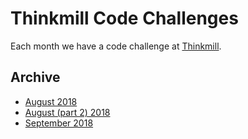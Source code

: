 Thinkmill Code Challenges
=========================

Each month we have a code challenge at [Thinkmill](https://thinkmill.com.au).

## Archive

- [August 2018](201808-coup/)
- [August (part 2) 2018](201808-sorting/)
- [September 2018](201809-binary-search-tree/)
